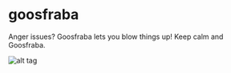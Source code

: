 # goosfraba
Anger issues? Goosfraba lets you blow things up! Keep calm and Goosfraba.

![alt tag](http://sd.keepcalm-o-matic.co.uk/i-w600/keep-calm-and-goosfraba--20.jpg)
